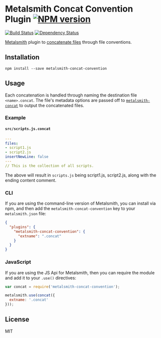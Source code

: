 # Metalsmith Concat Convention Plugin [![NPM version](https://img.shields.io/npm/v/metalsmith-concat-convention.svg)](https://www.npmjs.org/package/metalsmith-concat-convention)

[![Build Status](https://img.shields.io/travis/RobLoach/metalsmith-concat-convention/master.svg)](https://travis-ci.org/RobLoach/metalsmith-concat-convention)
[![Dependency Status](https://david-dm.org/RobLoach/metalsmith-concat-convention.png)](https://david-dm.org/RobLoach/metalsmith-concat-convention)

[Metalsmith](http://metalsmith.io) plugin to [concatenate files](https://github.com/aymericbeaumet/metalsmith-concat) through file conventions.

## Installation

    npm install --save metalsmith-concat-convention

## Usage

Each concatenation is handled through naming the destination file `<name>.concat`. The file's metadata options are passed off to [`metalsmith-concat`](https://github.com/aymericbeaumet/metalsmith-concat) to output the concatenated files.

### Example
#### `src/scripts.js.concat`
``` yaml
---
files:
- script1.js
- script2.js
insertNewLine: false
---
// This is the collection of all scripts.
```

The above will result in `scripts.js` being script1.js, script2.js, along with the ending content comment.

### CLI

If you are using the command-line version of Metalsmith, you can install via npm, and then add the `metalsmith-concat-convention` key to your `metalsmith.json` file:

```json
{
  "plugins": {
    "metalsmith-concat-convention": {
      "extname": ".concat"
    }
  }
}
```

### JavaScript

If you are using the JS Api for Metalsmith, then you can require the module and add it to your `.use()` directives:

```js
var concat = require('metalsmith-concat-convention');

metalsmith.use(concat({
  extname: '.concat'
}));
```

## License

MIT

